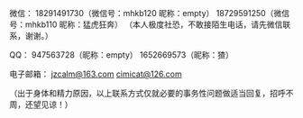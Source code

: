 微信：
18291491730（微信号：mhkb120 昵称：empty） 
18729591250（微信号：mhkb110 昵称：猛虎狂奔）
（本人极度社恐，不敢接陌生电话，请先微信联系，谢谢。）

QQ：
947563728（昵称：empty）
1652669573（昵称：猹）

电子邮箱：
jzcalm@163.com 
cimicat@126.com

（出于身体和精力原因，以上联系方式仅就必要的事务性问题做适当回复，招呼不周，还望见谅！）